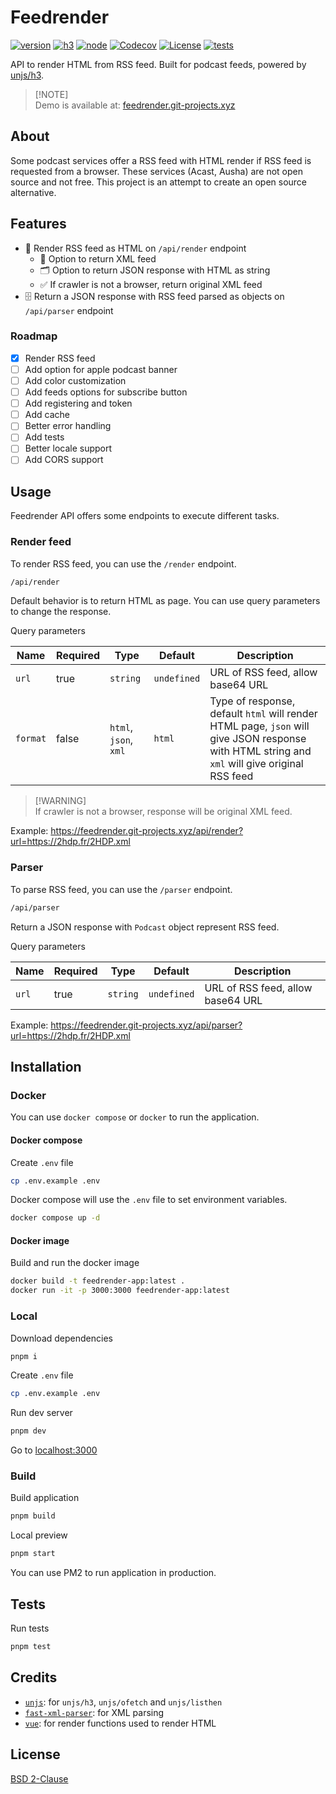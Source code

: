 # Feedrender

[![version][version-src]][version-href]
[![h3][h3-version-src]][h3-version-href]
[![node][node-version-src]][node-version-href]
[![Codecov][codecov-src]][codecov-href]
[![License][license-src]][license-href]
[![tests][tests-src]][tests-href]

API to render HTML from RSS feed. Built for podcast feeds, powered by [unjs/h3][h3-version-href].

> [!NOTE]\
> Demo is available at: [feedrender.git-projects.xyz](https://feedrender.git-projects.xyz/)

## About

Some podcast services offer a RSS feed with HTML render if RSS feed is requested from a browser. These services (Acast, Ausha) are not open source and not free. This project is an attempt to create an open source alternative.

## Features

- 🌻 Render RSS feed as HTML on `/api/render` endpoint
  - 🔧 Option to return XML feed
  - 🗂️ Option to return JSON response with HTML as string
  - ✅ If crawler is not a browser, return original XML feed
- 🗄️ Return a JSON response with RSS feed parsed as objects on `/api/parser` endpoint

### Roadmap

- [x] Render RSS feed
- [ ] Add option for apple podcast banner
- [ ] Add color customization
- [ ] Add feeds options for subscribe button
- [ ] Add registering and token
- [ ] Add cache
- [ ] Better error handling
- [ ] Add tests
- [ ] Better locale support
- [ ] Add CORS support

## Usage

Feedrender API offers some endpoints to execute different tasks.

### Render feed

To render RSS feed, you can use the `/render` endpoint.

```bash
/api/render
```

Default behavior is to return HTML as page. You can use query parameters to change the response.

Query parameters

| Name     | Required | Type                  | Default     | Description                                                                                                                                   |
| -------- | -------- | --------------------- | ----------- | --------------------------------------------------------------------------------------------------------------------------------------------- |
| `url`    | true     | `string`              | `undefined` | URL of RSS feed, allow base64 URL                                                                                                             |
| `format` | false    | `html`, `json`, `xml` | `html`      | Type of response, default `html` will render HTML page, `json` will give JSON response with HTML string and `xml` will give original RSS feed |

> [!WARNING]\
> If crawler is not a browser, response will be original XML feed.

Example: <https://feedrender.git-projects.xyz/api/render?url=https://2hdp.fr/2HDP.xml>

### Parser

To parse RSS feed, you can use the `/parser` endpoint.

```bash
/api/parser
```

Return a JSON response with `Podcast` object represent RSS feed.

Query parameters

| Name  | Required | Type     | Default     | Description                       |
| ----- | -------- | -------- | ----------- | --------------------------------- |
| `url` | true     | `string` | `undefined` | URL of RSS feed, allow base64 URL |

Example: <https://feedrender.git-projects.xyz/api/parser?url=https://2hdp.fr/2HDP.xml>

## Installation

### Docker

You can use `docker compose` or `docker` to run the application.

#### Docker compose

Create `.env` file

```bash
cp .env.example .env
```

Docker compose will use the `.env` file to set environment variables.

```bash
docker compose up -d
```

#### Docker image

Build and run the docker image

```bash
docker build -t feedrender-app:latest .
docker run -it -p 3000:3000 feedrender-app:latest
```

### Local

Download dependencies

```bash
pnpm i
```

Create `.env` file

```bash
cp .env.example .env
```

Run dev server

```bash
pnpm dev
```

Go to [localhost:3000](http://localhost:3000)

### Build

Build application

```bash
pnpm build
```

Local preview

```bash
pnpm start
```

You can use PM2 to run application in production.

## Tests

Run tests

```bash
pnpm test
```

## Credits

- [`unjs`](https://github.com/unjs): for `unjs/h3`, `unjs/ofetch` and `unjs/listhen`
- [`fast-xml-parser`](https://github.com/NaturalIntelligence/fast-xml-parser): for XML parsing
- [`vue`](https://github.com/vuejs/core): for render functions used to render HTML

## License

[BSD 2-Clause](LICENSE)

[version-src]: https://img.shields.io/badge/dynamic/json?label=version&query=version&url=https://raw.githubusercontent.com/kiwilan/feedrender/main/package.json&colorA=18181B&colorB=F0DB4F
[version-href]: https://github.com/kiwilan/feedrender/releases

[h3-version-src]: https://img.shields.io/badge/dynamic/json?label=h3&query=dependencies['h3']&url=https://raw.githubusercontent.com/kiwilan/feedrender/main/package.json&colorA=18181B&colorB=F0DB4F
[h3-version-href]: https://github.com/unjs/h3
[codecov-src]: https://img.shields.io/codecov/c/gh/kiwilan/feedrender/main?style=flat&colorA=18181B&colorB=F0DB4F
[codecov-href]: https://codecov.io/gh/kiwilan/feedrender
[license-src]: https://img.shields.io/github/license/kiwilan/feedrender.svg?style=flat&colorA=18181B&colorB=F0DB4F
[license-href]: https://github.com/kiwilan/feedrender/blob/main/LICENSE
[node-version-src]: https://img.shields.io/static/v1?label=Node.js&message=v16&style=flat&colorA=18181B&colorB=F0DB4F
[node-version-href]: https://nodejs.org/en/
[tests-src]: https://img.shields.io/github/actions/workflow/status/kiwilan/feedrender/run-tests.yml?branch=main&label=tests&style=flat&colorA=18181B
[tests-href]: https://github.com/kiwilan/feedrender/actions/workflows/run-tests.yml
